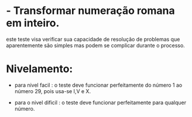 # - Transformar numeração romana em inteiro.
este teste visa verificar sua capacidade de resolução de problemas que aparentemente são simples mas podem se complicar durante o processo.

# Nivelamento:

- para nivel facil : o teste deve funcionar perfeitamente do número 1 ao número 29, pois usa-se I,V e X.

- para o nivel dificil : o teste deve funcionar perfeitamente para qualquer número.
